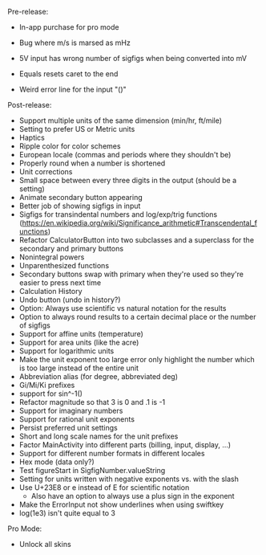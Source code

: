 Pre-release:
- In-app purchase for pro mode
- Bug where m/s is marsed as mHz
- 5V input has wrong number of sigfigs when being converted into mV
- Equals resets caret to the end

- Weird error line for the input "()"

Post-release:
- Support multiple units of the same dimension (min/hr, ft/mile)
- Setting to prefer US or Metric units
- Haptics
- Ripple color for color schemes
- European locale (commas and periods where they shouldn't be)
- Properly round when a number is shortened
- Unit corrections
- Small space between every three digits in the output (should be a setting)
- Animate secondary button appearing
- Better job of showing sigfigs in input
- Sigfigs for transindental numbers and log/exp/trig functions (https://en.wikipedia.org/wiki/Significance_arithmetic#Transcendental_functions)
- Refactor CalculatorButton into two subclasses and a superclass for the secondary and primary buttons
- Nonintegral powers
- Unparenthesized functions
- Secondary buttons swap with primary when they're used so they're easier to press next time
- Calculation History
- Undo button (undo in history?)
- Option: Always use scientific vs natural notation for the results
- Option to always round results to a certain decimal place or the number of sigfigs
- Support for affine units (temperature)
- Support for area units (like the acre)
- Support for logarithmic units
- Make the unit exponent too large error only highlight the number which is too large instead of the entire unit
- Abbreviation alias (for degree, abbreviated deg)
- Gi/Mi/Ki prefixes
- support for sin^-1()
- Refactor magnitude so that 3 is 0 and .1 is -1
- Support for imaginary numbers
- Support for rational unit exponents
- Persist preferred unit settings
- Short and long scale names for the unit prefixes
- Factor MainActivity into different parts (billing, input, display, ...)
- Support for different number formats in different locales
- Hex mode (data only?)
- Test figureStart in SigfigNumber.valueString
- Setting for units written with negative exponents vs. with the slash
- Use U+23E8 or e instead of E for scientific notation
  + Also have an option to always use a plus sign in the exponent
- Make the ErrorInput not show underlines when using swiftkey
- log(1e3) isn't quite equal to 3

Pro Mode:
- Unlock all skins